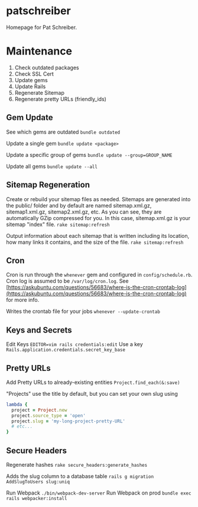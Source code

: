 patschreiber
============

Homepage for Pat Schreiber.

# Maintenance
1. Check outdated packages
2. Check SSL Cert
3. Update gems
4. Update Rails
5. Regenerate Sitemap
6. Regenerate pretty URLs (friendly_ids)

## Gem Update
See which gems are outdated
`bundle outdated`

Update a single gem
`bundle update <package>`

Update a specific group of gems
`bundle update --group=GROUP_NAME`

Update all gems
`bundle update --all`

## Sitemap Regeneration
Create or rebuild your sitemap files as needed. Sitemaps are generated into the public/ folder and by default are named sitemap.xml.gz, sitemap1.xml.gz, sitemap2.xml.gz, etc. As you can see, they are automatically GZip compressed for you. In this case, sitemap.xml.gz is your sitemap "index" file.
`rake sitemap:refresh`

Output information about each sitemap that is written including its location, how many links it contains, and the size of the file.
`rake sitemap:refresh`

## Cron
Cron is run through the `whenever` gem and configured in `config/schedule.rb`.
Cron log is assumed to be `/var/log/cron.log`. See [https://askubuntu.com/questions/56683/where-is-the-cron-crontab-log](https://askubuntu.com/questions/56683/where-is-the-cron-crontab-log) for more info.

Writes the crontab file for your jobs
`whenever --update-crontab`

## Keys and Secrets

Edit Keys
`EDITOR=vim rails credentials:edit`
Use a key
`Rails.application.credentials.secret_key_base`

## Pretty URLs
Add Pretty URLs to already-existing entities
`Project.find_each(&:save)`

"Projects" use the title by default, but you can set your own slug using
```rb
lambda {
  project = Project.new
  project.source_type = 'open'
  project.slug = 'my-long-project-pretty-URL'
  # etc...
}
```

## Secure Headers
Regenerate hashes
`rake secure_headers:generate_hashes`

Adds the slug column to a database table
`rails g migration AddSlugToUsers slug:uniq`

Run Webpack
`./bin/webpack-dev-server`
Run Webpack on prod
`bundle exec rails webpacker:install`
